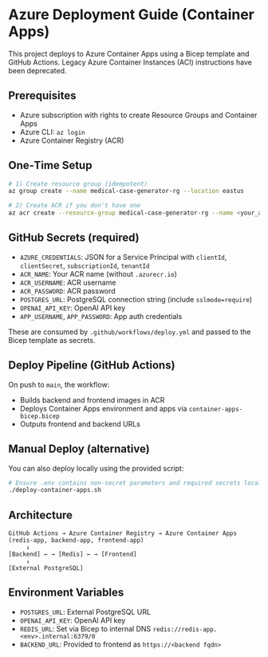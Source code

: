 # Azure Deployment Guide (Container Apps)

This project deploys to Azure Container Apps using a Bicep template and GitHub Actions. Legacy Azure Container Instances (ACI) instructions have been deprecated.

## Prerequisites
- Azure subscription with rights to create Resource Groups and Container Apps
- Azure CLI: `az login`
- Azure Container Registry (ACR)

## One‑Time Setup
```bash
# 1) Create resource group (idempotent)
az group create --name medical-case-generator-rg --location eastus

# 2) Create ACR if you don't have one
az acr create --resource-group medical-case-generator-rg --name <your_acr_name> --sku Basic --admin-enabled true
```

## GitHub Secrets (required)
- `AZURE_CREDENTIALS`: JSON for a Service Principal with `clientId`, `clientSecret`, `subscriptionId`, `tenantId`
- `ACR_NAME`: Your ACR name (without `.azurecr.io`)
- `ACR_USERNAME`: ACR username
- `ACR_PASSWORD`: ACR password
- `POSTGRES_URL`: PostgreSQL connection string (include `sslmode=require`)
- `OPENAI_API_KEY`: OpenAI API key
- `APP_USERNAME`, `APP_PASSWORD`: App auth credentials

These are consumed by `.github/workflows/deploy.yml` and passed to the Bicep template as secrets.

## Deploy Pipeline (GitHub Actions)
On push to `main`, the workflow:
- Builds backend and frontend images in ACR
- Deploys Container Apps environment and apps via `container-apps-bicep.bicep`
- Outputs frontend and backend URLs

## Manual Deploy (alternative)
You can also deploy locally using the provided script:
```bash
# Ensure .env contains non-secret parameters and required secrets locally
./deploy-container-apps.sh
```

## Architecture
```
GitHub Actions → Azure Container Registry → Azure Container Apps (redis-app, backend-app, frontend-app)
     ↓
[Backend] ← → [Redis] ← → [Frontend]
     ↓
[External PostgreSQL]
```

## Environment Variables

- `POSTGRES_URL`: External PostgreSQL URL
- `OPENAI_API_KEY`: OpenAI API key
- `REDIS_URL`: Set via Bicep to internal DNS `redis://redis-app.<env>.internal:6379/0`
- `BACKEND_URL`: Provided to frontend as `https://<backend fqdn>`
